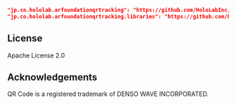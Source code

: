 ```json
"jp.co.hololab.arfoundationqrtracking": "https://github.com/HoloLabInc/ARFoundationQRTracking-Unity.git?path=packages/jp.co.hololab.arfoundationqrtracking",
"jp.co.hololab.arfoundationqrtracking.libraries": "https://github.com/HoloLabInc/ARFoundationQRTracking-Unity.git?path=packages/jp.co.hololab.arfoundationqrtracking.libraries",
```

## License

Apache License 2.0

## Acknowledgements

QR Code is a registered trademark of DENSO WAVE INCORPORATED.
